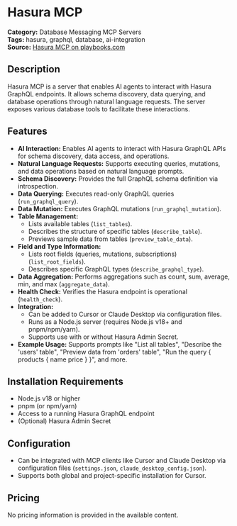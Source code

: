 # Hasura MCP

**Category:** Database Messaging MCP Servers  
**Tags:** hasura, graphql, database, ai-integration  
**Source:** [Hasura MCP on playbooks.com](https://playbooks.com/mcp/husamabusafa-hasura-graphql)

## Description
Hasura MCP is a server that enables AI agents to interact with Hasura GraphQL endpoints. It allows schema discovery, data querying, and database operations through natural language requests. The server exposes various database tools to facilitate these interactions.

## Features
- **AI Interaction:** Enables AI agents to interact with Hasura GraphQL APIs for schema discovery, data access, and operations.
- **Natural Language Requests:** Supports executing queries, mutations, and data operations based on natural language prompts.
- **Schema Discovery:** Provides the full GraphQL schema definition via introspection.
- **Data Querying:** Executes read-only GraphQL queries (`run_graphql_query`).
- **Data Mutation:** Executes GraphQL mutations (`run_graphql_mutation`).
- **Table Management:**
  - Lists available tables (`list_tables`).
  - Describes the structure of specific tables (`describe_table`).
  - Previews sample data from tables (`preview_table_data`).
- **Field and Type Information:**
  - Lists root fields (queries, mutations, subscriptions) (`list_root_fields`).
  - Describes specific GraphQL types (`describe_graphql_type`).
- **Data Aggregation:** Performs aggregations such as count, sum, average, min, and max (`aggregate_data`).
- **Health Check:** Verifies the Hasura endpoint is operational (`health_check`).
- **Integration:**
  - Can be added to Cursor or Claude Desktop via configuration files.
  - Runs as a Node.js server (requires Node.js v18+ and pnpm/npm/yarn).
  - Supports use with or without Hasura Admin Secret.
- **Example Usage:** Supports prompts like "List all tables", "Describe the 'users' table", "Preview data from 'orders' table", "Run the query { products { name price } }", and more.

## Installation Requirements
- Node.js v18 or higher
- pnpm (or npm/yarn)
- Access to a running Hasura GraphQL endpoint
- (Optional) Hasura Admin Secret

## Configuration
- Can be integrated with MCP clients like Cursor and Claude Desktop via configuration files (`settings.json`, `claude_desktop_config.json`).
- Supports both global and project-specific installation for Cursor.

## Pricing
No pricing information is provided in the available content.
